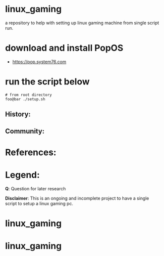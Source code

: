 # linux_gaming

a repository to help with setting up linux gaming machine from single script run.

# download and install PopOS
* https://pop.system76.com

# run the script below
```shell
# from root directory
foo@bar ./setup.sh
```

## History:


## Community:


# References:

# Legend:
**Q**: Question for later research

**Disclaimer**: This is an ongoing and incomplete project to have a single script to setup a linux gaming pc.

# linux_gaming
# linux_gaming
